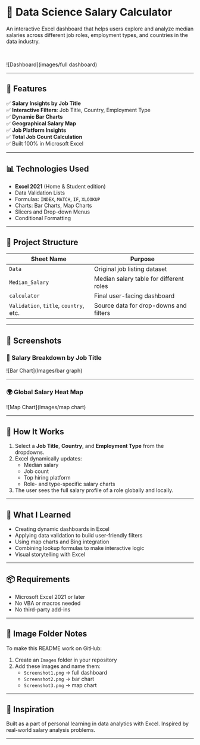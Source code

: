 # 💼 Data Science Salary Calculator

An interactive Excel dashboard that helps users explore and analyze median salaries across different job roles, employment types, and countries in the data industry.

<br/>

![Dashboard](images/full dashboard)

---

## 📌 Features

✅ **Salary Insights by Job Title**  
✅ **Interactive Filters**: Job Title, Country, Employment Type  
✅ **Dynamic Bar Charts**  
✅ **Geographical Salary Map**  
✅ **Job Platform Insights**  
✅ **Total Job Count Calculation**  
✅ Built 100% in Microsoft Excel

---

## 📊 Technologies Used

- **Excel 2021** (Home & Student edition)
- Data Validation Lists
- Formulas: `INDEX`, `MATCH`, `IF`, `XLOOKUP`
- Charts: Bar Charts, Map Charts
- Slicers and Drop-down Menus
- Conditional Formatting

---

## 📂 Project Structure

| Sheet Name         | Purpose |
|--------------------|---------|
| `Data`             | Original job listing dataset |
| `Median_Salary`    | Median salary table for different roles |
| `calculator`       | Final user-facing dashboard |
| `Validation`, `title`, `country`, etc. | Source data for drop-downs and filters |

---

## 📸 Screenshots

### 🔹 Salary Breakdown by Job Title
![Bar Chart](Images/bar graph)

---

### 🌍 Global Salary Heat Map
![Map Chart](Images/map chart)

---

## 🚀 How It Works

1. Select a **Job Title**, **Country**, and **Employment Type** from the dropdowns.
2. Excel dynamically updates:
   - Median salary
   - Job count
   - Top hiring platform
   - Role- and type-specific salary charts
3. The user sees the full salary profile of a role globally and locally.

---

## 🧠 What I Learned

- Creating dynamic dashboards in Excel
- Applying data validation to build user-friendly filters
- Using map charts and Bing integration
- Combining lookup formulas to make interactive logic
- Visual storytelling with Excel

---

## 📦 Requirements

- Microsoft Excel 2021 or later
- No VBA or macros needed
- No third-party add-ins

---

## 📁 Image Folder Notes

To make this README work on GitHub:
1. Create an `Images` folder in your repository
2. Add these images and name them:
   - `Screenshot1.png` → full dashboard
   - `Screenshot2.png` → bar chart
   - `Screenshot3.png` → map chart

---

## 🙌 Inspiration

Built as a part of personal learning in data analytics with Excel. Inspired by real-world salary analysis problems.

---

